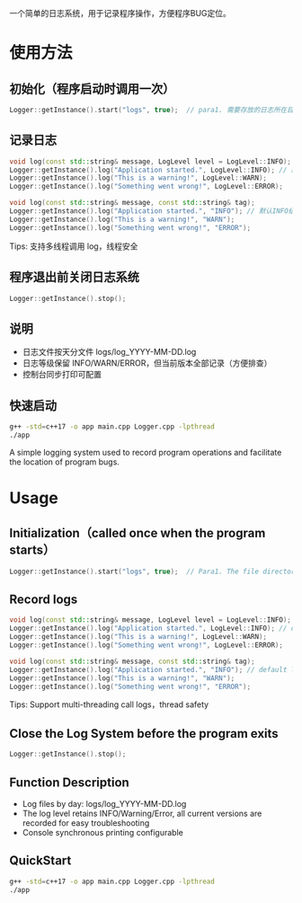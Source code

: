 一个简单的日志系统，用于记录程序操作，方便程序BUG定位。

# 使用方法
## 初始化（程序启动时调用一次）
``` c++
Logger::getInstance().start("logs", true);  // para1. 需要存放的日志所在目录名(若目录不存在，程序会自动创建目录)  para2. 控制台同步打印开关
```
## 记录日志
``` c++
void log(const std::string& message, LogLevel level = LogLevel::INFO);
Logger::getInstance().log("Application started.", LogLevel::INFO); // 默认INFO级别，此处参数可不写
Logger::getInstance().log("This is a warning!", LogLevel::WARN);
Logger::getInstance().log("Something went wrong!", LogLevel::ERROR);

void log(const std::string& message, const std::string& tag);
Logger::getInstance().log("Application started.", "INFO"); // 默认INFO级别，此处参数可不写
Logger::getInstance().log("This is a warning!", "WARN");
Logger::getInstance().log("Something went wrong!", "ERROR");
```
Tips: 支持多线程调用 log，线程安全
## 程序退出前关闭日志系统
``` c++
Logger::getInstance().stop();
```
## 说明
- 日志文件按天分文件 logs/log_YYYY-MM-DD.log
- 日志等级保留 INFO/WARN/ERROR，但当前版本全部记录（方便排查）
- 控制台同步打印可配置
 
## 快速启动
``` bash
g++ -std=c++17 -o app main.cpp Logger.cpp -lpthread
./app
```

A simple logging system used to record program operations and facilitate the location of program bugs.
# Usage
## Initialization（called once when the program starts）
``` c++
Logger::getInstance().start("logs", true);  // Para1. The file directory where the logs need to be stored(Program will create the file directory automatically if the directory not exists); Para2. Console synchronous printing switch
```
## Record logs
``` c++
void log(const std::string& message, LogLevel level = LogLevel::INFO);
Logger::getInstance().log("Application started.", LogLevel::INFO); // default level is INFO, this parameter can be ignored
Logger::getInstance().log("This is a warning!", LogLevel::WARN);
Logger::getInstance().log("Something went wrong!", LogLevel::ERROR);

void log(const std::string& message, const std::string& tag);
Logger::getInstance().log("Application started.", "INFO"); // default level is INFO, this parameter can be ignored
Logger::getInstance().log("This is a warning!", "WARN");
Logger::getInstance().log("Something went wrong!", "ERROR");
```
Tips: Support multi-threading call logs，thread safety
## Close the Log System before the program exits
``` c++
Logger::getInstance().stop();
```
## Function Description
- Log files by day: logs/log_YYYY-MM-DD.log
- The log level retains INFO/Warning/Error, all current versions are recorded for easy troubleshooting
- Console synchronous printing configurable
## QuickStart
``` bash
g++ -std=c++17 -o app main.cpp Logger.cpp -lpthread
./app
```